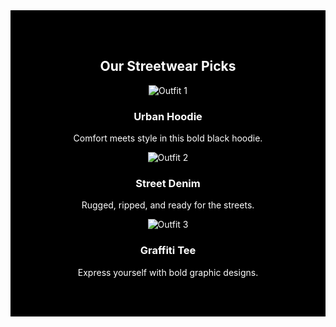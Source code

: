 <!-- rebuild trigger -->
<!-- Product Gallery Section --><section class="gallery-section">
  <h2>Our Streetwear Picks</h2>
  <div class="gallery">
    <div class="product">
      <img src="https://via.placeholder.com/300x400?text=Outfit+1" alt="Outfit 1">
      <h3>Urban Hoodie</h3>
      <p>Comfort meets style in this bold black hoodie.</p>
    </div>
    <div class="product">
      <img src="https://via.placeholder.com/300x400?text=Outfit+2" alt="Outfit 2">
      <h3>Street Denim</h3>
      <p>Rugged, ripped, and ready for the streets.</p>
    </div>
    <div class="product">
      <img src="https://via.placeholder.com/300x400?text=Outfit+3" alt="Outfit 3">
      <h3>Graffiti Tee</h3>
      <p>Express yourself with bold graphic designs.</p>
    </div>
  </div>
</section><style>
.gallery-section {
  background-color: #000;
  color: #fff;
  padding: 3rem 1rem;
  text-align: center;
}

.gallery-section h2 {
  font-size: 2rem;
  margin-bottom: 2rem;
}

.gallery {
  display: grid;
  grid-template-columns: repeat(auto-fit, minmax(250px, 1fr));
  gap: 2rem;
  max-width: 1000px;
  margin: 0 auto;
}

.product {
  background-color: #111;
  border: 1px solid #444;
  border-radius: 10px;
  padding: 1rem;
  transition: transform 0.3s ease, box-shadow 0.3s ease;
}

.product:hover {
  transform: scale(1.05);
  box-shadow: 0 0 10px #fff2;
}

.product img {
  width: 100%;
  border-radius: 8px;
}

.product h3 {
  margin-top: 1rem;
  font-size: 1.2rem;
}

.product p {
  font-size: 0.95rem;
  color: #ccc;
}
</style>
